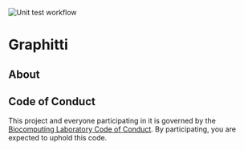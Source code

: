 ![Unit test workflow](https://github.com/UWB-Biocomputing/Graphitti/workflows/Unit%20Tests/badge.svg)

# Graphitti

## About




## Code of Conduct
This project and everyone participating in it is governed by the [Biocomputing Laboratory Code of Conduct](CODE_OF_CONDUCT.md). By participating, you are expected to uphold this code.